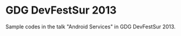 GDG DevFestSur 2013
===================

Sample codes in the talk "Android Services" in GDG DevFestSur 2013.
